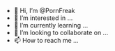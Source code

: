- 👋 Hi, I’m @PornFreak
- 👀 I’m interested in ...
- 🌱 I’m currently learning ...
- 💞️ I’m looking to collaborate on ...
- 📫 How to reach me ...

<!---
PornFreak/PornFreak is a ✨ special ✨ repository because its `README.md` (this file) appears on your GitHub profile.
You can click the Preview link to take a look at your changes.
--->
